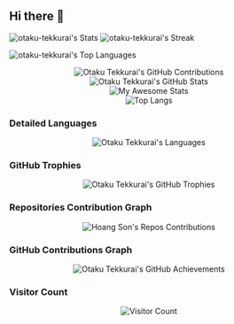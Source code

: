 ## Hi there 👋

![otaku-tekkurai's Stats](https://github-readme-stats.vercel.app/api?username=otaku-tekkurai&theme=tokyonight&show_icons=true&hide_border=false&count_private=true) ![otaku-tekkurai's Streak](https://github-readme-streak-stats.herokuapp.com/?user=otaku-tekkurai&theme=tokyonight&hide_border=false)

![otaku-tekkurai's Top Languages](https://github-readme-stats.vercel.app/api/top-langs/?username=otaku-tekkurai&theme=tokyonight&show_icons=true&hide_border=false&layout=compact)


<div align="center">
    <img src="https://github-contribution-stats.vercel.app/api/?username=otaku-tekkurai&theme=radical&layout=compact" alt="Otaku Tekkurai's GitHub Contributions" />
</div>

<div align="center">
    <img src="https://github-readme-stats.vercel.app/api?username=otaku-tekkurai&show_icons=true&theme=radical" alt="Otaku Tekkurai's GitHub Stats" />
</div>

<div align="center">
    <img src="https://awesome-github-stats.azurewebsites.net/user-stats/otaku-tekkurai?cardType=level&theme=radical&preferLogin=false" alt="My Awesome Stats" />
</div>

<div align="center">
    <img src="https://github-readme-stats.vercel.app/api/top-langs/?username=otaku-tekkurai&layout=compact&theme=radical&langs_count=20" alt="Top Langs" />
</div>


### Detailed Languages
<div align="center">
    <img src="https://github-readme-stats.vercel.app/api/top-langs/?username=otaku-tekkurai&langs_count=20&theme=radical" alt="Otaku Tekkurai's Languages" />
</div>

### GitHub Trophies
<div align="center">
    <img src="https://github-profile-trophy.vercel.app/?username=otaku-tekkurai&theme=radical&no-frame=true&margin-w=4" alt="Otaku Tekkurai's GitHub Trophies" />
</div>

### Repositories Contribution Graph
<div align="center">
    <img src="https://ghchart.rshah.org/otaku-tekkurai" alt="Hoang Son's Repos Contributions" />
</div>

### GitHub Contributions Graph
<div align="center">
    <img src="https://github-profile-summary-cards.vercel.app/api/cards/profile-details?username=otaku-tekkurai&theme=radical" alt="Otaku Tekkurai's GitHub Achievements" />
</div>

### Visitor Count
<div align="center">
    <img src="https://visitor-badge.laobi.icu/badge?page_id=hoangsonww.hoangsonww" alt="Visitor Count" />
</div>





